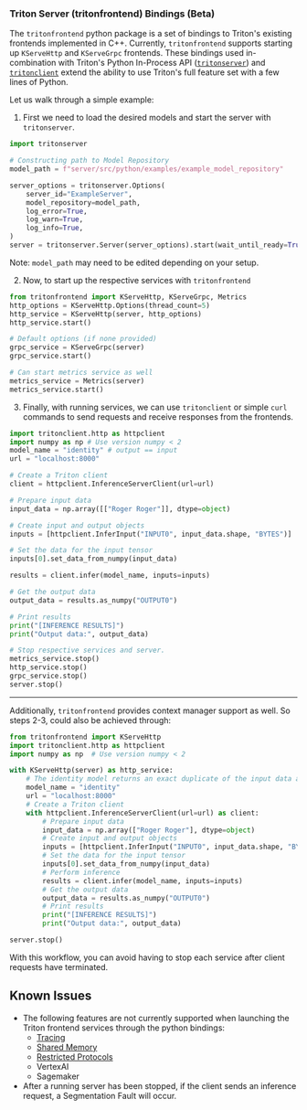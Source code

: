 <!--
# Copyright 2024-2025, NVIDIA CORPORATION & AFFILIATES. All rights reserved.
#
# Redistribution and use in source and binary forms, with or without
# modification, are permitted provided that the following conditions
# are met:
#  * Redistributions of source code must retain the above copyright
#    notice, this list of conditions and the following disclaimer.
#  * Redistributions in binary form must reproduce the above copyright
#    notice, this list of conditions and the following disclaimer in the
#    documentation and/or other materials provided with the distribution.
#  * Neither the name of NVIDIA CORPORATION nor the names of its
#    contributors may be used to endorse or promote products derived
#    from this software without specific prior written permission.
#
# THIS SOFTWARE IS PROVIDED BY THE COPYRIGHT HOLDERS ``AS IS'' AND ANY
# EXPRESS OR IMPLIED WARRANTIES, INCLUDING, BUT NOT LIMITED TO, THE
# IMPLIED WARRANTIES OF MERCHANTABILITY AND FITNESS FOR A PARTICULAR
# PURPOSE ARE DISCLAIMED.  IN NO EVENT SHALL THE COPYRIGHT OWNER OR
# CONTRIBUTORS BE LIABLE FOR ANY DIRECT, INDIRECT, INCIDENTAL, SPECIAL,
# EXEMPLARY, OR CONSEQUENTIAL DAMAGES (INCLUDING, BUT NOT LIMITED TO,
# PROCUREMENT OF SUBSTITUTE GOODS OR SERVICES; LOSS OF USE, DATA, OR
# PROFITS; OR BUSINESS INTERRUPTION) HOWEVER CAUSED AND ON ANY THEORY
# OF LIABILITY, WHETHER IN CONTRACT, STRICT LIABILITY, OR TORT
# (INCLUDING NEGLIGENCE OR OTHERWISE) ARISING IN ANY WAY OUT OF THE USE
# OF THIS SOFTWARE, EVEN IF ADVISED OF THE POSSIBILITY OF SUCH DAMAGE.
-->
### Triton Server (tritonfrontend) Bindings (Beta)

The `tritonfrontend` python package is a set of bindings to Triton's existing
frontends implemented in C++. Currently, `tritonfrontend` supports starting up
`KServeHttp` and `KServeGrpc` frontends. These bindings used in-combination
with Triton's Python In-Process API
([`tritonserver`](https://github.com/triton-inference-server/core/tree/main/python/tritonserver))
and [`tritonclient`](https://github.com/triton-inference-server/client/tree/main/src/python/library)
extend the ability to use Triton's full feature set with a few lines of Python.

Let us walk through a simple example:
1. First we need to load the desired models and start the server with `tritonserver`.
```python
import tritonserver

# Constructing path to Model Repository
model_path = f"server/src/python/examples/example_model_repository"

server_options = tritonserver.Options(
    server_id="ExampleServer",
    model_repository=model_path,
    log_error=True,
    log_warn=True,
    log_info=True,
)
server = tritonserver.Server(server_options).start(wait_until_ready=True)
```
Note: `model_path` may need to be edited depending on your setup.


2. Now, to start up the respective services with `tritonfrontend`
```python
from tritonfrontend import KServeHttp, KServeGrpc, Metrics
http_options = KServeHttp.Options(thread_count=5)
http_service = KServeHttp(server, http_options)
http_service.start()

# Default options (if none provided)
grpc_service = KServeGrpc(server)
grpc_service.start()

# Can start metrics service as well
metrics_service = Metrics(server)
metrics_service.start()
```

3. Finally, with running services, we can use `tritonclient` or simple `curl` commands to send requests and receive responses from the frontends.

```python
import tritonclient.http as httpclient
import numpy as np # Use version numpy < 2
model_name = "identity" # output == input
url = "localhost:8000"

# Create a Triton client
client = httpclient.InferenceServerClient(url=url)

# Prepare input data
input_data = np.array([["Roger Roger"]], dtype=object)

# Create input and output objects
inputs = [httpclient.InferInput("INPUT0", input_data.shape, "BYTES")]

# Set the data for the input tensor
inputs[0].set_data_from_numpy(input_data)

results = client.infer(model_name, inputs=inputs)

# Get the output data
output_data = results.as_numpy("OUTPUT0")

# Print results
print("[INFERENCE RESULTS]")
print("Output data:", output_data)

# Stop respective services and server.
metrics_service.stop()
http_service.stop()
grpc_service.stop()
server.stop()
```

---

Additionally, `tritonfrontend` provides context manager support as well. So steps 2-3, could also be achieved through:
```python
from tritonfrontend import KServeHttp
import tritonclient.http as httpclient
import numpy as np  # Use version numpy < 2

with KServeHttp(server) as http_service:
    # The identity model returns an exact duplicate of the input data as output
    model_name = "identity"
    url = "localhost:8000"
    # Create a Triton client
    with httpclient.InferenceServerClient(url=url) as client:
        # Prepare input data
        input_data = np.array(["Roger Roger"], dtype=object)
        # Create input and output objects
        inputs = [httpclient.InferInput("INPUT0", input_data.shape, "BYTES")]
        # Set the data for the input tensor
        inputs[0].set_data_from_numpy(input_data)
        # Perform inference
        results = client.infer(model_name, inputs=inputs)
        # Get the output data
        output_data = results.as_numpy("OUTPUT0")
        # Print results
        print("[INFERENCE RESULTS]")
        print("Output data:", output_data)

server.stop()
```
With this workflow, you can avoid having to stop each service after client requests have terminated.


## Known Issues
- The following features are not currently supported when launching the Triton frontend services through the python bindings:
    - [Tracing](https://github.com/triton-inference-server/server/blob/main/docs/user_guide/trace.md)
    - [Shared Memory](https://github.com/triton-inference-server/server/blob/main/docs/protocol/extension_shared_memory.md)
    - [Restricted Protocols](https://github.com/triton-inference-server/server/blob/main/docs/customization_guide/inference_protocols.md#limit-endpoint-access-beta)
    - VertexAI
    - Sagemaker
- After a running server has been stopped, if the client sends an inference request, a Segmentation Fault will occur.